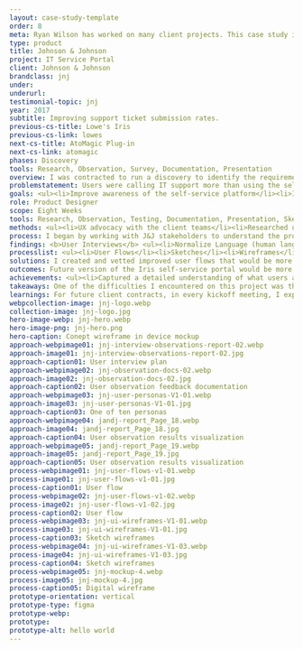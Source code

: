 ```yaml
---
layout: case-study-template
order: 8
meta: Ryan Wilson has worked on many client projects. This case study is an example of some of the excellent product design work he could do on your project.
type: product
title: Johnson & Johnson
project: IT Service Portal
client: Johnson & Johnson
brandclass: jnj
under: 
underurl: 
testimonial-topic: jnj
year: 2017
subtitle: Improving support ticket submission rates.
previous-cs-title: Lowe's Iris
previous-cs-link: lowes
next-cs-title: AtoMagic Plug-in
next-cs-link: atomagic
phases: Discovery
tools: Research, Observation, Survey, Documentation, Presentation
overview: I was contracted to run a discovery to identify the requirements for refining the Johnson & Johnson internal ticketing tool 'Iris'. The client had an internal ticketing tool to request IT support like getting a new office phone set up, ordering a new computer, requesting software, etc. Yet, their employees were calling customer support for help with issues that the automated ticketing tool could support at a high rate. The client wanted to decrease the number of calls into the support line and increase the use of the automated ticketing app.
problemstatement: Users were calling IT support more than using the self-service method through the company intranet. Every phone call to support costs 10 to 20 times the cost of using the self-service tool.
goals: <ul><li>Improve awareness of the self-service platform</li><li>Improve flow through the product</li><li>Make the self-service option more prominent</li><li>Reduce the user impulse to call IT before seeking to solve their issue first</li></ul>
role: Product Designer
scope: Eight Weeks
tools: Research, Observation, Testing, Documentation, Presentation, Sketch, InVision
methods: <ul><li>UX advocacy with the client teams</li><li>Researched user needs through surveys and observations of existing application</li><li>Recommended and user tested interaction improvements through user flows</li><li>Created wireframes for demonstrating workflow improvements</li></ul>
process: I began by working with J&J stakeholders to understand the product. I then performed two sets of user interviews and user observations with U.S.-based and international employees.</br></br>It was my intended goal to make recommendations to streamline the ticketing process; however, I found that many employees were not aware of the availability of the product or had a negative relationship with the ticketing application.<br> <br>From the interview and observation data, I developed a persona deck representing user types. I think documented existing user flows for the ticking creation process. This allowed me to refine user flows, recommending an improved process.<br> <br>After vetting the user flows with the technical team and the stakeholders, I created wireframes and prototypes to test my assumptions.
findings: <b>User Interviews</b> <ul><li>Normalize Language (human language, not technical)</li><li>Remove unnecessary fields from forms</li><li>Autofill inputs where possible</li><li>Add in valid form validation and clear human language when items do not validate</li><li>If the goal is to get base users to support themselves first, channel users to learning first, or visually prioritize learning ahead of tickets, chat, and the phone number</li><li>Going to need to do some type of rollout notification prior to the changes</li><li>An Iris onboarding overlay/support would help for both new and infrequent users and make it sexy and interesting so people pay attention</li><li>Clear alerts/change logs on main page when items do change/move</li><li>Top 5/10 items searched by individual users widget</li></ul> <br><b>User Observations</b><ul><li>Users say they are familiar with the system, but we saw a lot of hunt and peck methodology in finding what the user is searching for</li><li>A few users noted that they have never used the “Learn How To” section; some mentioned that it was because they were not aware of it</li><li>Two people of the eleven observed used the search bar(s); one people was using questions to search with and not finding results</li><li>Only one user used the ‘Find in Page’ feature built in to every browser to find terms on the page</li><li>Update search bar(s) to be a unified bar that does weighted contextual searches</li><li>Give users some training on how to find things in Iris, giving priority to the learning catalogue</li><li>Consider the use and color of the tabbed browsing; most users observed did not use them and stayed on ‘Submit a Request’ landing page/tab through each task</li></ul> <br><b>User Quotes</b><ul><li>“They don’t understand what I’m trying to say” – speaking of Support staff</li><li>“I’m never sure where it might be” – speaking of an item or category in the Iris system</li><li>“I use the QuickLaunch all the time and love it”</li><li>“There are too many choices” – speaking to amount of categories and items</li><li>“There is room for improvement“ – speaking to the entire Iris system</li><li>“I would appreciate a real person“ – speaking in context of the Iris robot icon</li><li>“When I’m mad at the system I call it ISIS”</li><li>“I’m the type of person who is not always confident that it is right, so I’ll call I.T.“ – speaking on unclear listing and catalogue items</li><li>“I always start using Iris here; it is easy for me” – speaking to QuickLaunch</li><li>“This isn’t intuitive” – speaking to the entire Iris system</li><li>“This is a verbose overview of what I’m supposed to do” – speaking to the excessive language of the Learn How To documentation</li></ul>
processlist: <ul><li>User Flows</li><li>Sketches</li><li>Wireframes</li><li>Prototypes</li><li>User Testing</li></ul>
solutions: I created and vetted improved user flows that would be more user-friendly, direct users to use the self-service documentation, and empower users to find solutions before contacting the support team. I created refined user flows to improve ticket times and improve self-service. I developed and tested an updated wireframe prototype concept with users. 
outcomes: Future version of the Iris self-service portal would be more usable and direct users towards a self-service path. Long forms were recommended to be reduced to only necessary information.
achievements: <ul><li>Captured a detailed understanding of what users are looking for in a ticketing system</li> <li>Increased awareness of self-support</li> <li>Recommended a streamlined user flow to reduce time to report an issue</li> <li>Recommended uniform design patterns to increase usability of UI</li> </ul>
takeaways: One of the difficulties I encountered on this project was that the team I was working with did not fully realize the UX process and saw my role as recommending visual UI improvements and redesigning the product page by page. I compromised in my UX process, providing high-fidelity visual representations to satisfy the stakeholder while still doing the right thing for the UX process in the background. <br> <br>If I could do this project again, while I was a strong advocate for the UX process during my engagement, I would have sat down with the stakeholder in the first week and asked for explicit expectations. 
learnings: For future client contracts, in every kickoff meeting, I explicitly outline what services I would provide paired with visual representations of each deliverable. This was to set expectations at the beginning of the project. Then in each weekly demonstration, I closed each meeting by stating the tasks I would be performing the following week and asking the client if what I was showing was what they were expecting to see and if they saw value in what I was providing. This way, I collected stakeholder buy-in weekly, allowing me to address potential issues in real-time and pivot when necessary.
webpcollection-image: jnj-logo.webp
collection-image: jnj-logo.jpg
hero-image-webp: jnj-hero.webp
hero-image-png: jnj-hero.png
hero-caption: Conept wireframe in device mockup
approach-webpimage01: jnj-interview-observations-report-02.webp
approach-image01: jnj-interview-observations-report-02.jpg
approach-caption01: User interview plan
approach-webpimage02: jnj-observation-docs-02.webp
approach-image02: jnj-observation-docs-02.jpg
approach-caption02: User observation feedback documentation
approach-webpimage03: jnj-user-personas-V1-01.webp
approach-image03: jnj-user-personas-V1-01.jpg
approach-caption03: One of ten personas
approach-webpimage04: jandj-report_Page_18.webp
approach-image04: jandj-report_Page_18.jpg
approach-caption04: User observation results visualization
approach-webpimage05: jandj-report_Page_19.webp
approach-image05: jandj-report_Page_19.jpg
approach-caption05: User observation results visualization
process-webpimage01: jnj-user-flows-v1-01.webp
process-image01: jnj-user-flows-v1-01.jpg
process-caption01: User flow
process-webpimage02: jnj-user-flows-v1-02.webp
process-image02: jnj-user-flows-v1-02.jpg
process-caption02: User flow
process-webpimage03: jnj-ui-wireframes-V1-01.webp
process-image03: jnj-ui-wireframes-V1-01.jpg
process-caption03: Sketch wireframes
process-webpimage04: jnj-ui-wireframes-V1-03.webp
process-image04: jnj-ui-wireframes-V1-03.jpg
process-caption04: Sketch wireframes
process-webpimage05: jnj-mockup-4.webp
process-image05: jnj-mockup-4.jpg
process-caption05: Digital wireframe
prototype-orientation: vertical
prototype-type: figma
prototype-webp: 
prototype: 
prototype-alt: hello world
---
```


